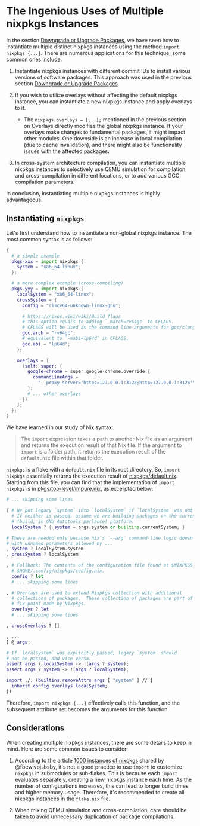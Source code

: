 # The Ingenious Uses of Multiple nixpkgs Instances

In the section [Downgrade or Upgrade Packages](/nixos-with-flakes/downgrade-or-upgrade-packages.md), we have seen how to instantiate multiple distinct nixpkgs instances using the method `import nixpkgs {...}`. There are numerous applications for this technique, some common ones include:

1. Instantiate nixpkgs instances with different commit IDs to install various versions of software packages. This approach was used in the previous section [Downgrade or Upgrade Packages](/nixos-with-flakes/downgrade-or-upgrade-packages.md).

2. If you wish to utilize overlays without affecting the default nixpkgs instance, you can instantiate a new nixpkgs instance and apply overlays to it.
   - The `nixpkgs.overlays = [...];` mentioned in the previous section on Overlays directly modifies the global nixpkgs instance. If your overlays make changes to fundamental packages, it might impact other modules. One downside is an increase in local compilation (due to cache invalidation), and there might also be functionality issues with the affected packages.

3. In cross-system architecture compilation, you can instantiate multiple nixpkgs instances to selectively use QEMU simulation for compilation and cross-compilation in different locations, or to add various GCC compilation parameters.

In conclusion, instantiating multiple nixpkgs instances is highly advantageous.

## Instantiating `nixpkgs`

Let's first understand how to instantiate a non-global nixpkgs instance. The most common syntax is as follows:

```nix
{
  # a simple example
  pkgs-xxx = import nixpkgs {
    system = "x86_64-linux";
  };

  # a more complex example (cross-compiling)
  pkgs-yyy = import nixpkgs {
    localSystem = "x86_64-linux";
    crossSystem = {
      config = "riscv64-unknown-linux-gnu";

      # https://nixos.wiki/wiki/Build_flags
      # this option equals to adding `-march=rv64gc` to CFLAGS.
      # CFLAGS will be used as the command line arguments for gcc/clang.
      gcc.arch = "rv64gc";
      # equivalent to `-mabi=lp64d` in CFLAGS.
      gcc.abi = "lp64d";
    };

    overlays = [
      (self: super: {
        google-chrome = super.google-chrome.override {
          commandLineArgs =
            "--proxy-server='https=127.0.0.1:3128;http=127.0.0.1:3128'";
        };
        # ... other overlays
      })
    ];
  };
}
```

We have learned in our study of Nix syntax:

> The `import` expression takes a path to another Nix file as an argument and returns the execution result of that Nix file.
> If the argument to `import` is a folder path, it returns the execution result of the `default.nix` file within that folder.

`nixpkgs` is a flake with a `default.nix` file in its root directory. So, `import nixpkgs` essentially returns the execution result of [nixpkgs/default.nix](https://github.com/NixOS/nixpkgs/blob/master/default.nix).
Starting from this file, you can find that the implementation of `import nixpkgs` is in [pkgs/top-level/impure.nix](https://github.com/NixOS/nixpkgs/blob/master/pkgs/top-level/impure.nix), as excerpted below:

```nix
# ... skipping some lines

{ # We put legacy `system` into `localSystem` if `localSystem` was not passed.
  # If neither is passed, assume we are building packages on the current
  # (build, in GNU Autotools parlance) platform.
  localSystem ? { system = args.system or builtins.currentSystem; }

# These are needed only because nix's `--arg` command-line logic doesn't work
# with unnamed parameters allowed by ...
, system ? localSystem.system
, crossSystem ? localSystem

, # Fallback: The contents of the configuration file found at $NIXPKGS_CONFIG or
  # $HOME/.config/nixpkgs/config.nix.
  config ? let
  # ... skipping some lines

, # Overlays are used to extend Nixpkgs collection with additional
  # collections of packages.  These collection of packages are part of the
  # fix-point made by Nixpkgs.
  overlays ? let
  # ... skipping some lines

, crossOverlays ? []

, ...
} @ args:

# If `localSystem` was explicitly passed, legacy `system` should
# not be passed, and vice versa.
assert args ? localSystem -> !(args ? system);
assert args ? system -> !(args ? localSystem);

import ./. (builtins.removeAttrs args [ "system" ] // {
  inherit config overlays localSystem;
})
```

Therefore, `import nixpkgs {...}` effectively calls this function, and the subsequent attribute set becomes the arguments for this function.

## Considerations

When creating multiple nixpkgs instances, there are some details to keep in mind. Here are some common issues to consider:

1. According to the article [1000 instances of nixpkgs](https://discourse.nixos.org/t/1000-instances-of-nixpkgs/17347) shared by @fbewivpjsbsby, it's not a good practice to use `import` to customize `nixpkgs` in submodules or sub-flakes. This is because each `import` evaluates separately, creating a new nixpkgs instance each time. As the number of configurations increases, this can lead to longer build times and higher memory usage. Therefore, it's recommended to create all nixpkgs instances in the `flake.nix` file.

2. When mixing QEMU simulation and cross-compilation, care should be taken to avoid unnecessary duplication of package compilations.

